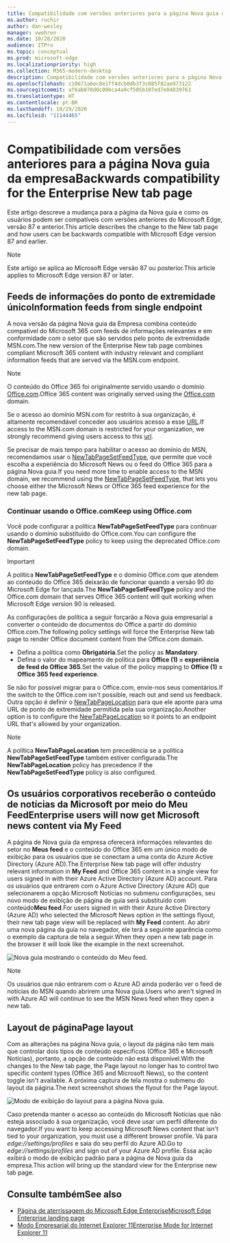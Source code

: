 ```yaml
---
title: Compatibilidade com versões anteriores para a página Nova guia da empresa
ms.author: ruchir
author: dan-wesley
manager: vwehren
ms.date: 10/28/2020
audience: ITPro
ms.topic: conceptual
ms.prod: microsoft-edge
ms.localizationpriority: high
ms.collection: M365-modern-desktop
description: Compatibilidade com versões anteriores para a página Nova guia da empresa
ms.openlocfilehash: c10671a6ec8e1ff4dcb0db3f3c085f82ae973122
ms.sourcegitcommit: af6ab070d0c09bca4a9cf505b107ed7e04839763
ms.translationtype: HT
ms.contentlocale: pt-BR
ms.lasthandoff: 10/29/2020
ms.locfileid: "11144465"
---
```

# <span data-ttu-id="c1d8c-103">Compatibilidade com versões anteriores para a página Nova guia da empresa</span><span class="sxs-lookup"><span data-stu-id="c1d8c-103">Backwards compatibility for the Enterprise New tab page</span></span>

<span data-ttu-id="c1d8c-104">Este artigo descreve a mudança para a página da Nova guia e como os usuários podem ser compatíveis com versões anteriores do Microsoft Edge, versão 87 e anterior.</span><span class="sxs-lookup"><span data-stu-id="c1d8c-104">This article describes the change to the New tab page and how users can be backwards compatible with Microsoft Edge version 87 and earlier.</span></span>

> [!NOTE]
> <span data-ttu-id="c1d8c-105">Este artigo se aplica ao Microsoft Edge versão 87 ou posterior.</span><span class="sxs-lookup"><span data-stu-id="c1d8c-105">This article applies to Microsoft Edge version 87 or later.</span></span>

## <span data-ttu-id="c1d8c-106">Feeds de informações do ponto de extremidade único</span><span class="sxs-lookup"><span data-stu-id="c1d8c-106">Information feeds from single endpoint</span></span>

<span data-ttu-id="c1d8c-107">A nova versão da página Nova guia da Empresa combina conteúdo compatível do Microsoft 365 com feeds de informações relevantes e em conformidade com o setor que são servidos pelo ponto de extremidade MSN.com.</span><span class="sxs-lookup"><span data-stu-id="c1d8c-107">The new version of the Enterprise New tab page combines compliant Microsoft 365 content with industry relevant and compliant information feeds that are served via the MSN.com endpoint.</span></span>

> [!NOTE]
> <span data-ttu-id="c1d8c-108">O conteúdo do Office 365 foi originalmente servido usando o domínio [Office.com](https://www.office.com).</span><span class="sxs-lookup"><span data-stu-id="c1d8c-108">Office 365 content was originally served using the [Office.com](https://www.office.com) domain.</span></span>

<span data-ttu-id="c1d8c-109">Se o acesso ao domínio MSN.com for restrito à sua organização, é altamente recomendável conceder aos usuários acesso a esse [URL](https://ntp.msn.com).</span><span class="sxs-lookup"><span data-stu-id="c1d8c-109">If access to the MSN.com domain is restricted for your organization, we strongly recommend giving users access to this [url](https://ntp.msn.com).</span></span>

<span data-ttu-id="c1d8c-110">Se precisar de mais tempo para habilitar o acesso ao domínio do MSN, recomendamos usar o [NewTabPageSetFeedType](https://docs.microsoft.com/deployedge/microsoft-edge-policies#newtabpagesetfeedtype), que permite que você escolha a experiência do Microsoft News ou o feed do Office 365 para a página Nova guia.</span><span class="sxs-lookup"><span data-stu-id="c1d8c-110">If you need more time to enable access to the MSN domain, we recommend using the [NewTabPageSetFeedType](https://docs.microsoft.com/deployedge/microsoft-edge-policies#newtabpagesetfeedtype), that lets you choose either the Microsoft News or Office 365 feed experience for the new tab page.</span></span>

### <span data-ttu-id="c1d8c-111">Continuar usando o Office.com</span><span class="sxs-lookup"><span data-stu-id="c1d8c-111">Keep using Office.com</span></span>

 <span data-ttu-id="c1d8c-112">Você pode configurar a política **NewTabPageSetFeedType** para continuar usando o domínio substituído do Office.com.</span><span class="sxs-lookup"><span data-stu-id="c1d8c-112">You can configure the **NewTabPageSetFeedType** policy to keep using the deprecated Office.com domain.</span></span>

> [!IMPORTANT]
> <span data-ttu-id="c1d8c-113">A política **NewTabPageSetFeedType** e o domínio Office.com que atendem ao conteúdo do Office 365 deixarão de funcionar quando a versão 90 do Microsoft Edge for lançada.</span><span class="sxs-lookup"><span data-stu-id="c1d8c-113">The **NewTabPageSetFeedType** policy and the Office.com domain that serves Office 365 content will quit working when Microsoft Edge version 90 is released.</span></span>

<span data-ttu-id="c1d8c-114">As configurações de política a seguir forçarão a Nova guia empresarial a converter o conteúdo de documentos do Office a partir do domínio Office.com.</span><span class="sxs-lookup"><span data-stu-id="c1d8c-114">The following policy settings will force the Enterprise New tab page to render Office document content from the Office.com domain.</span></span>

- <span data-ttu-id="c1d8c-115">Defina a política como **Obrigatória**.</span><span class="sxs-lookup"><span data-stu-id="c1d8c-115">Set the policy as **Mandatory**.</span></span>
- <span data-ttu-id="c1d8c-116">Defina o valor do mapeamento de política para **Office (1) = experiência de feed do Office 365**.</span><span class="sxs-lookup"><span data-stu-id="c1d8c-116">Set the value of the policy mapping to **Office (1) = Office 365 feed experience**.</span></span>

<span data-ttu-id="c1d8c-117">Se não for possível migrar para o Office.com, envie-nos seus comentários.</span><span class="sxs-lookup"><span data-stu-id="c1d8c-117">If the switch to the Office.com isn't possible, reach out and send us feedback.</span></span> <span data-ttu-id="c1d8c-118">Outra opção é definir o [NewTabPageLocation](https://docs.microsoft.com/deployedge/microsoft-edge-policies#newtabpagelocation) para que ele aponte para uma URL de ponto de extremidade permitida pela sua organização.</span><span class="sxs-lookup"><span data-stu-id="c1d8c-118">Another option is to configure the [NewTabPageLocation](https://docs.microsoft.com/deployedge/microsoft-edge-policies#newtabpagelocation) so it points to an endpoint URL that's allowed by your organization.</span></span>

> [!NOTE]
> <span data-ttu-id="c1d8c-119">A política **NewTabPageLocation** tem precedência se a política **NewTabPageSetFeedType** também estiver configurada.</span><span class="sxs-lookup"><span data-stu-id="c1d8c-119">The **NewTabPageLocation** policy has precedence if the **NewTabPageSetFeedType** policy is also configured.</span></span>

## <span data-ttu-id="c1d8c-120">Os usuários corporativos receberão o conteúdo de notícias da Microsoft por meio do Meu Feed</span><span class="sxs-lookup"><span data-stu-id="c1d8c-120">Enterprise users will now get Microsoft news content via My Feed</span></span>

<span data-ttu-id="c1d8c-121">A página de Nova guia da empresa oferecerá informações relevantes do setor no **Meus feed** e o conteúdo do Office 365 em um único modo de exibição para os usuários que se conectam a uma conta do Azure Active Directory (Azure AD).</span><span class="sxs-lookup"><span data-stu-id="c1d8c-121">The Enterprise New tab page will offer industry relevant information in **My Feed** and Office 365 content in a single view for users signed in with their Azure Active Directory (Azure AD) account.</span></span> <span data-ttu-id="c1d8c-122">Para os usuários que entrarem com o Azure Active Directory (Azure AD) que selecionarem a opção Microsoft Notícias no submenu configurações, seu novo modo de exibição de página de guia será substituído com conteúdo**Meu feed**.</span><span class="sxs-lookup"><span data-stu-id="c1d8c-122">For users signed in with their Azure Active Directory (Azure AD) who selected the Microsoft News option in the settings flyout, their new tab page view will be replaced with **My Feed** content.</span></span> <span data-ttu-id="c1d8c-123">Ao abrir uma nova página da guia no navegador, ele terá a seguinte aparência como o exemplo da captura de tela a seguir.</span><span class="sxs-lookup"><span data-stu-id="c1d8c-123">When they open a new tab page in the browser it will look like the example in the next screenshot.</span></span>

![Nova guia mostrando o conteúdo do Meu feed.](media/microsoft-edge-ntp-backward-compatibility/microsoft-edge-ntp-myfeed-view.png)

> [!NOTE]
> <span data-ttu-id="c1d8c-125">Os usuários que não entrarem com o Azure AD ainda poderão ver o feed de notícias do MSN quando abrirem uma Nova guia.</span><span class="sxs-lookup"><span data-stu-id="c1d8c-125">Users who aren't signed in with Azure AD will continue to see the MSN News feed when they open a new tab.</span></span>

## <span data-ttu-id="c1d8c-126">Layout de página</span><span class="sxs-lookup"><span data-stu-id="c1d8c-126">Page layout</span></span>

<span data-ttu-id="c1d8c-127">Com as alterações na página Nova guia, o layout da página não tem mais que controlar dois tipos de conteúdo específicos (Office 365 e Microsoft Notícias), portanto, a opção de conteúdo não está disponível.</span><span class="sxs-lookup"><span data-stu-id="c1d8c-127">With the changes to the New tab page, the Page layout no longer has to control two specific content types (Office 365 and Microsoft News), so the content toggle isn't available.</span></span> <span data-ttu-id="c1d8c-128">A próxima captura de tela mostra o submenu do layout da página.</span><span class="sxs-lookup"><span data-stu-id="c1d8c-128">The next screenshot shows the flyout for the Page layout.</span></span>

![Modo de exibição do layout para a página Nova guia.](media/microsoft-edge-ntp-backward-compatibility/microsoft-edge-ntp-page-layout.png)

<span data-ttu-id="c1d8c-130">Caso pretenda manter o acesso ao conteúdo do Microsoft Notícias que não esteja associado à sua organização, você deve usar um perfil diferente do navegador.</span><span class="sxs-lookup"><span data-stu-id="c1d8c-130">If you want to keep accessing Microsoft News content that isn't tied to your organization, you must use a different browser profile.</span></span> <span data-ttu-id="c1d8c-131">Vá para  *edge://settings/profiles* e saia do seu perfil do Azure AD.</span><span class="sxs-lookup"><span data-stu-id="c1d8c-131">Go to  *edge://settings/profiles* and sign out of your Azure AD profile.</span></span> <span data-ttu-id="c1d8c-132">Essa ação exibirá o modo de exibição padrão para a página de Nova guia da empresa.</span><span class="sxs-lookup"><span data-stu-id="c1d8c-132">This action will bring up the  standard view for the Enterprise new tab page.</span></span> 

## <span data-ttu-id="c1d8c-133">Consulte também</span><span class="sxs-lookup"><span data-stu-id="c1d8c-133">See also</span></span>

- [<span data-ttu-id="c1d8c-134">Página de aterrissagem do Microsoft Edge Enterprise</span><span class="sxs-lookup"><span data-stu-id="c1d8c-134">Microsoft Edge Enterprise landing page</span></span>](https://aka.ms/EdgeEnterprise)
- [<span data-ttu-id="c1d8c-135">Modo Empresarial do Internet Explorer 11</span><span class="sxs-lookup"><span data-stu-id="c1d8c-135">Enterprise Mode for Internet Explorer 11</span></span>](https://docs.microsoft.com/internet-explorer/ie11-deploy-guide/enterprise-mode-overview-for-ie11)
